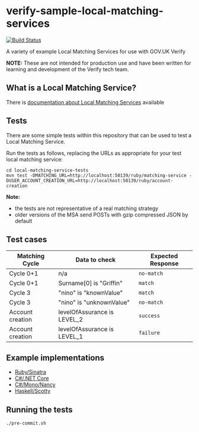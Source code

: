 # verify-sample-local-matching-services

[![Build Status](https://travis-ci.org/alphagov/verify-sample-local-matching-services.svg?branch=master)](https://travis-ci.org/alphagov/verify-sample-local-matching-services)

A variety of example Local Matching Services for use with GOV.UK Verify

**NOTE:** These are not intended for production use and have been written for learning and development of the Verify tech team.

## What is a Local Matching Service?

There is [documentation about Local Matching Services](https://alphagov.github.io/rp-onboarding-tech-docs/pages/ms/ms.html) available

## Tests

There are some simple tests within this repository that can be used to test a Local Matching Service.

Run the tests as follows, replacing the URLs as appropriate for your test local matching service:

```
cd local-matching-service-tests
mvn test -DMATCHING_URL=http://localhost:50139/ruby/matching-service -DUSER_ACCOUNT_CREATION_URL=http://localhost:50139/ruby/account-creation
```

**Note:**

* the tests are not representative of a real matching strategy
* older versions of the MSA send POSTs with gzip compressed JSON by default

## Test cases

| Matching Cycle   | Data to check               | Expected Response |
| ---------------- | --------------------------- | ----------------- |
| Cycle 0+1        | n/a                         | `no-match`        |
| Cycle 0+1        | Surname[0] is "Griffin"     | `match`           |
| Cycle 3          | "nino" is "knownValue"      | `match`           |
| Cycle 3          | "nino" is "unknownValue"    | `no-match`        |
| Account creation | levelOfAssurance is LEVEL_2 | `success`         |
| Account creation | levelOfAssurance is LEVEL_1 | `failure`         |

## Example implementations

* [Ruby/Sinatra](./ruby/)
* [C#/.NET Core](./csharp/)
* [C#/Mono/Nancy](./nancy/)
* [Haskell/Scotty](./haskell/)

## Running the tests

`./pre-commit.sh`

